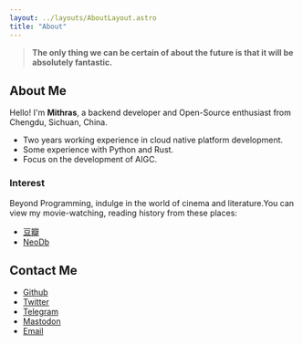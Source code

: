```yaml
---
layout: ../layouts/AboutLayout.astro
title: "About"
---
```


> **The only thing we can be certain of about the future is that it will be absolutely fantastic.**

## About Me

Hello! I'm **Mithras**, a backend developer and Open-Source enthusiast from Chengdu, Sichuan, China.

- Two years working experience in cloud native platform development.
- Some experience with Python and Rust.
- Focus on the development of AIGC.

### Interest

Beyond Programming,  indulge in the world of cinema and literature.You can view my movie-watching, reading history from these places:

- [豆瓣](https://www.douban.com/people/214623164/)
- [NeoDb](https://neodb.social/users/mithrasu/)

## Contact Me

- [Github](https://github.com/mithrasu)
- [Twitter](https://twitter.com/Akrab898892)
- [Telegram](https://t.me/mithrasu)
- [Mastodon](https://mastodon.social/@mithrasu)
- [Email](mithrasuy@gmail.com)
